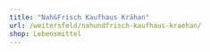 ```yaml
---
title: "Nah&Frisch Kaufhaus Krähan"
url: /weitersfeld/nahundfrisch-kaufhaus-kraehan/
shop: Lebensmittel
---
```


